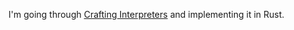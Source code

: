I'm going through [Crafting Interpreters](https://github.com/munificent/craftinginterpreters) and implementing it in Rust.
